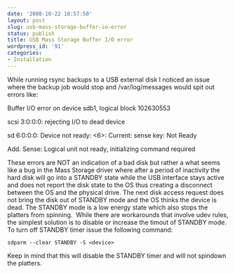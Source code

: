```yaml
---
date: '2008-10-22 18:57:50'
layout: post
slug: usb-mass-storage-buffer-io-error
status: publish
title: USB Mass Storage Buffer I/O error
wordpress_id: '91'
categories:
- Installation
---
```


While running rsync backups to a USB external disk I noticed an issue where the backup job would stop and /var/log/messages would spit out errors like:

Buffer I/O error on device sdb1, logical block 102630553

scsi 3:0:0:0: rejecting I/O to dead device

sd 6:0:0:0: Device not ready: <6>: Current: sense key: Not Ready

Add. Sense: Logical unit not ready, initializing command required



These errors are NOT an indication of a bad disk but rather a what seems like a bug in the Mass Storage driver where after a period of inactivity the hard disk will go into a STANDBY state while the USB interface stays active and does not report the disk state to the OS thus creating a disconnect between the OS and the physical drive. The next disk access request does not bring the disk out of STANDBY mode and the OS thinks the device is dead. The STANDBY mode is a low energy state which also stops the platters from spinning.  While there are workarounds that involve udev rules, the simplest solution is to disable or increase the timout of STANDBY mode. To turn off STANDBY timer issue the following command:

`sdparm --clear STANDBY -S <device>`

Keep in mind that this will disable the STANDBY timer and will not spindown the platters.
